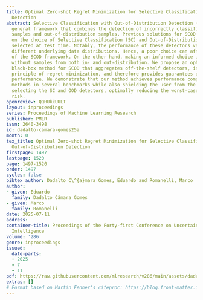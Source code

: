 ```yaml
---
title: Optimal Zero-shot Regret Minimization for Selective Classification with Out-of-Distribution
  Detection
abstract: Selective Classification with Out-of-Distribution Detection (SCOD) is a
  general framework that combines the detection of incorrectly classified in-distribution
  samples and out-of-distribution samples. Previous solutions for SCOD heavily rely
  on the choice of Selective Classification (SC) and Out-of-Distribution (OOD) detectors
  selected at test time. Notably, the performance of these detectors varies across
  different underlying data distributions. Hence, a poor choice can affect the efficacy
  of the SCOD framework. On the other hand, making an informed choice is impossible
  without samples from both in- and out-distribution. We propose an optimal zero-shot
  black-box method for SCOD that aggregates off-the-shelf detectors, is based on the
  principle of regret minimization, and therefore provides guarantees on the worst-case
  performance. We demonstrate that our method achieves performance comparable to state-of-the-art
  methods in several benchmarks while also shielding the user from the burden of blindly
  selecting the SC and OOD detectors, optimally reducing the worst-case rejection
  risk.
openreview: QQHUkkUULT
layout: inproceedings
series: Proceedings of Machine Learning Research
publisher: PMLR
issn: 2640-3498
id: dadalto-camara-gomes25a
month: 0
tex_title: Optimal Zero-shot Regret Minimization for Selective Classification with
  Out-of-Distribution Detection
firstpage: 1497
lastpage: 1520
page: 1497-1520
order: 1497
cycles: false
bibtex_author: Dadalto C\^{a}mara Gomes, Eduardo and Romanelli, Marco
author:
- given: Eduardo
  family: Dadalto Câmara Gomes
- given: Marco
  family: Romanelli
date: 2025-07-11
address:
container-title: Proceedings of the Forty-first Conference on Uncertainty in Artificial
  Intelligence
volume: '286'
genre: inproceedings
issued:
  date-parts:
  - 2025
  - 7
  - 11
pdf: https://raw.githubusercontent.com/mlresearch/v286/main/assets/dadalto-camara-gomes25a/dadalto-camara-gomes25a.pdf
extras: []
# Format based on Martin Fenner's citeproc: https://blog.front-matter.io/posts/citeproc-yaml-for-bibliographies/
---
```

